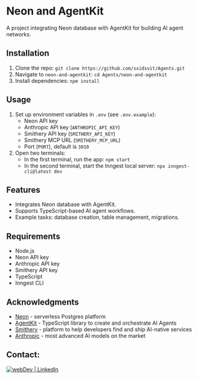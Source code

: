 # Neon and AgentKit

A project integrating Neon database with AgentKit for building AI agent networks.

## Installation
1. Clone the repo: `git clone https://github.com/sxidsvit/Agents.git`
2. Navigate to `neon-and-agentkit`: `cd Agents/neon-and-agentkit`
3. Install dependencies: `npm install`

## Usage
1. Set up environment variables in `.env` (see `.env.example`):
   - Neon API key
   - Anthropic API key (`ANTHROPIC_API_KEY`)
   - Smithery API key (`SMITHERY_API_KEY`)
   - Smithery MCP URL (`SMITHERY_MCP_URL`)
   - Port (`PORT`), default is `3010`
2. Open two terminals:
   - In the first terminal, run the app: `npm start`
   - In the second terminal, start the Inngest local server: `npx inngest-cli@latest dev`

## Features
- Integrates Neon database with AgentKit.
- Supports TypeScript-based AI agent workflows.
- Example tasks: database creation, table management, migrations.

## Requirements
- Node.js
- Neon API key
- Anthropic API key
- Smithery API key
- TypeScript
- Inngest CLI

## Acknowledgments

- [Neon](https://neon.com/docs/introduction) - serverless Postgres platform 
- [AgentKit](https://agentkit.inngest.com/overview) - TypeScript library to create and orchestrate AI Agents
- [Smithery](https://smithery.ai/server/neon) - platform to help developers find and ship AI-native services
- [Anthropic](https://www.anthropic.com/) - most advanced AI models on the market

## Contact:

[<img alt="webDev | LinkedIn" src="https://img.shields.io/badge/linkedin-0077B5.svg?&style=for-the-badge&logo=linkedin&logoColor=white" />][linkedin]

[linkedin]: https://www.linkedin.com/in/sergiy-antonyuk/